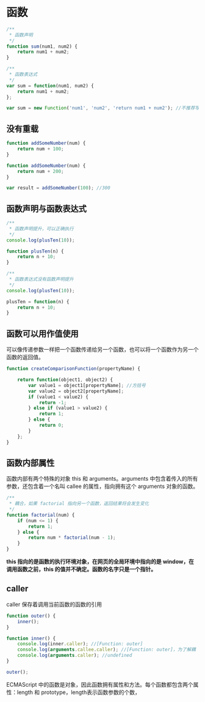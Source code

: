 # 函数

``` js
/**
 * 函数声明
 */
function sum(num1, num2) {
    return num1 + num2;
}
```

``` js
/**
 * 函数表达式
 */
var sum = function(num1, num2) {
    return num1 + num2;
};
```

``` js
var sum = new Function('num1', 'num2', 'return num1 + num2'); //不推荐写法
```

## 没有重载

``` js
function addSomeNumber(num) {
    return num + 100;
}

function addSomeNumber(num) {
    return num + 200;
}

var result = addSomeNumber(100); //300
```

## 函数声明与函数表达式

``` js
/**
 * 函数声明提升，可以正确执行
 */
console.log(plusTen(10));

function plusTen(n) {
    return n + 10;
}
```

``` js
/**
 * 函数表达式没有函数声明提升
 */
console.log(plusTen(10));

plusTen = function(n) {
    return n + 10;
}
```

## 函数可以用作值使用

可以像传递参数一样把一个函数传递给另一个函数，也可以将一个函数作为另一个函数的返回值。

``` js
function createComparisonFunction(propertyName) {

    return function(object1, object2) {
        var value1 = object1[propertyName]; //方括号
        var value2 = object2[propertyName];
        if (value1 < value2) {
            return -1;
        } else if (value1 > value2) {
            return 1;
        } else {
            return 0;
        }
    };
}
```

## 函数内部属性

函数内部有两个特殊的对象 this 和 arguments。arguments 中包含着传入的所有参数，还包含着一个名叫 callee 的属性，指向拥有这个 arguments 对象的函数。

``` js
/**
 * 耦合，如果 factorial 指向另一个函数，返回结果将会发生变化
 */
function factorial(num) {
    if (num <= 1) {
        return 1;
    } else {
        return num * factorial(num - 1);
    }
}
```

**this 指向的是函数的执行环境对象，在网页的全局环境中指向的是 window，在调用函数之前，this 的值并不确定。函数的名字只是一个指针。**

## caller

caller 保存着调用当前函数的函数的引用

``` js
function outer() {
    inner();
}

function inner() {
    console.log(inner.caller); //[Function: outer]
    console.log(arguments.callee.caller); //[Function: outer]，为了解耦
    console.log(arguments.caller); //undefined
}

outer();
```

ECMAScript 中的函数是对象，因此函数拥有属性和方法。每个函数都包含两个属性：length 和 prototype，length表示函数参数的个数，
